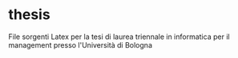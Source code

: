 # thesis
File sorgenti Latex per la tesi di laurea triennale in informatica per il management presso l'Università di Bologna
